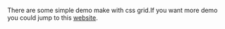 There are some simple demo make with css grid.If you want more demo you could jump to this [website](https://gridbyexample.com/).